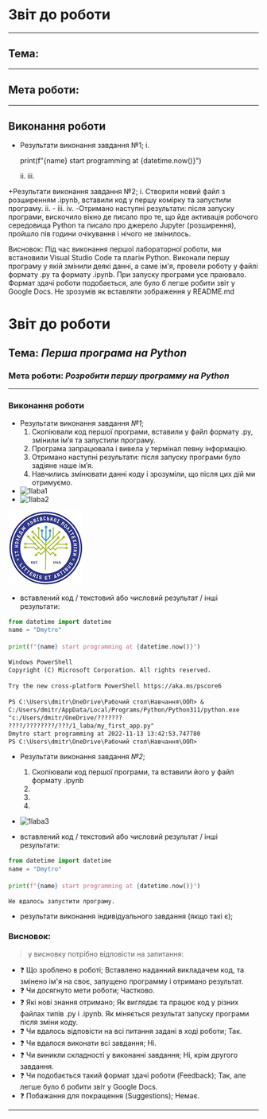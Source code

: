 # Звіт до роботи
---
## Тема: 
---
## Мета роботи: 
---
## Виконання роботи
+ Результати виконання завдання №1;
  i. 

  print(f"{name} start programming at {datetime.now()}")

  ii. 
  iii. 

+Результати виконання завдання №2;
  i. Створили новий файл з розширенням .ipynb, вставили код у першу комірку та запустили програму.
  ii. -
  iii. 
   iv. -Отримано наступні результати: після запуску програми, вискочило вікно де писало про те, що йде активація робочого середовища Python та писало про джерело Jupyter (розширення), пройшло пів години очікування і нічого не змінилось.
   
Висновок:
Під час виконання першої лабораторної роботи, ми встановили Visual Studio Code та плагін Python. Виконали першу програму у якій змінили деякі данні, а саме ім'я, провели роботу у файлі формату .py та формату .ipynb. При запуску програми усе праювало. Формат здачі роботи подобається, але було б легше робити звіт у Google Docs. Не зрозумів як вставляти зображення у README.md
# Звіт до роботи
## Тема: _Перша програма на Python_
### Мета роботи: _Розробити першу программу на Python_
---
### Виконання роботи
- Результати виконання завдання *№1*;
    1. Скопіювали код першої програми, вставили у файл формату .py, змінили ім’я та запустили програму.
    1. Програма запрацювала і вивела у термінал певну інформацію.
    1. Отримано наступні результати: після запуску програми було задіяне наше ім’я.
    1. Навчились змінювати данні коду і зрозуміли, що після цих дій ми отримуємо.
- ![1laba1](image_2022-11-13_13-02-04.png)
- ![1laba2](image_2022-11-13_12-57-23.png) 

![alt text](https://github.com/BobasB/it_college/raw/main/reports/pictures/logo-lit.jpg "ІТ Коледж")

- вставлений код / текстовий або числовий результат / інші результати:
```python
from datetime import datetime
name = "Dmytro"

print(f"{name} start programming at {datetime.now()}")
```
```text
Windows PowerShell
Copyright (C) Microsoft Corporation. All rights reserved.

Try the new cross-platform PowerShell https://aka.ms/pscore6

PS C:\Users\dmitr\OneDrive\Рабочий стол\Навчання\ООП> & C:/Users/dmitr/AppData/Local/Programs/Python/Python311/python.exe "c:/Users/dmitr/OneDrive/??????? ????/????????/???/1_laba/my_first_app.py"
Dmytro start programming at 2022-11-13 13:42:53.747780
PS C:\Users\dmitr\OneDrive\Рабочий стол\Навчання\ООП> 
```

- Результати виконання завдання *№2*;
    1. Скопіювали код першої програми, та вставили його у файл формату .ipynb
    1. 
    1. 
    1. 
- ![1laba3]()

- вставлений код / текстовий або числовий результат / інші результати:
```python
from datetime import datetime
name = "Dmytro"

print(f"{name} start programming at {datetime.now()}")
```
```text
Не вдалось запустити програму.
```

- результати виконання індивідуального завдання (якщо такі є);

### Висновок: 
> у висновку потрібно відповісти на запитання:
- :question: Що зроблено в роботі;
Вставлено наданний викладачем код, та змінено ім'я на своє, запущено программу і отримано результат.
- :question: Чи досягнуто мети роботи;
Частково.
- :question: Які нові знання отримано;
Як виглядає та працює код у різних файлах типів .py і .ipynb. Як міняється результат запуску програми після зміни коду.
- :question: Чи вдалось відповісти на всі питання задані в ході роботи;
Так.
- :question: Чи вдалося виконати всі завдання;
Ні.
- :question: Чи виникли складності у виконанні завдання;
Ні, крім другого завдання.
- :question: Чи подобається такий формат здачі роботи (Feedback);
Так, але легше було б робити звіт у Google Docs.
- :question: Побажання для покращення (Suggestions);
Немає.
---
